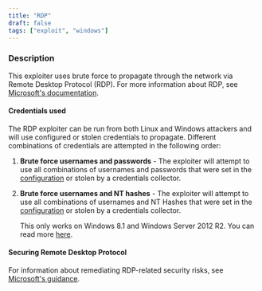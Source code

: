 ```yaml
---
title: "RDP"
draft: false
tags: ["exploit", "windows"]
---
```


### Description

This exploiter uses brute force to propagate through the network via Remote
Desktop Protocol (RDP). For more information about RDP, see [Microsoft's
documentation](https://learn.microsoft.com/en-us/windows/win32/termserv/remote-desktop-protocol).


#### Credentials used

The RDP exploiter can be run from both Linux and Windows attackers and will
use configured or stolen credentials to propagate. Different combinations of
credentials are attempted in the following order:

1. **Brute force usernames and passwords** - The exploiter will attempt to use
   all combinations of usernames and passwords that were set in the
   [configuration](/usage/configuration/credentials) or stolen by
   a credentials collector.


1. **Brute force usernames and NT hashes** - The exploiter will attempt to use
   all combinations of usernames and NT Hashes that were set in the
   [configuration](/usage/configuration/credentials) or stolen by a credentials
   collector.

   This only works on Windows 8.1 and Windows Server 2012 R2. You can read more
   [here](https://www.kali.org/blog/passing-hash-remote-desktop/).


#### Securing Remote Desktop Protocol

For information about remediating RDP-related security risks, see
[Microsoft's
guidance](https://www.microsoft.com/en-us/security/blog/2020/04/16/security-guidance-remote-desktop-adoption/).
